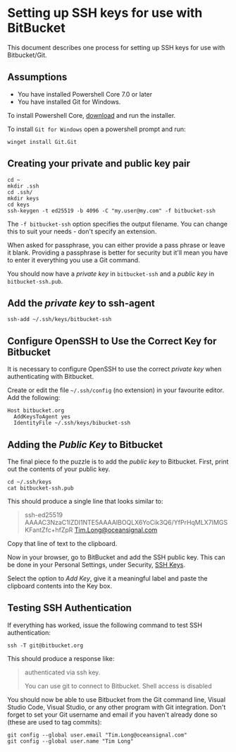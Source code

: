 # Setting up SSH keys for use with BitBucket

This document describes one process for setting up SSH keys for use with Bitbucket/Git.

## Assumptions

- You have installed Powershell Core 7.0 or later
- You have installed Git for Windows.

To install Powershell Core, [download][pwsh] and run the installer.

To install `Git for Windows` open a powershell prompt and run:

```pwsh
winget install Git.Git
```

## Creating your private and public key pair

```pwsh
cd ~
mkdir .ssh
cd .ssh/
mkdir keys
cd keys
ssh-keygen -t ed25519 -b 4096 -C "my.user@my.com" -f bitbucket-ssh
```

The `-f bitbucket-ssh` option specifies the output filename.
You can change this to suit your needs - don't specify an extension.

When asked for passphrase, you can either provide a pass phrase or leave it blank.
Providing a passphrase is better for security but it'll mean you have to enter it everything you use a Git command.

You should now have a _private key_ in `bitbucket-ssh` and a _public key_ in `bitbucket-ssh.pub`.

## Add the _private key_ to ssh-agent

```pwsh
ssh-add ~/.ssh/keys/bitbucket-ssh
```

## Configure OpenSSH to Use the Correct Key for Bitbucket

It is necessary to configure OpenSSH to use the correct _private key_ when authenticating with Bitbucket.

Create or edit the file `~/.ssh/config` (no extension) in your favourite editor.
Add the following:

```
Host bitbucket.org
  AddKeysToAgent yes
  IdentityFile ~/.ssh/keys/bibucket-ssh
```

## Adding the _Public Key_ to Bitbucket

The final piece fo the puzzle is to add the _public key_ to Bitbucket.
First, print out the contents of your public key.

```pwsh
cd ~/.ssh/keys
cat bitbucket-ssh.pub
```

This should produce a single line that looks similar to:

> ssh-ed25519 AAAAC3NzaC1lZDI1NTE5AAAAIBOQLX6YoCik3Q6/YfPrHqMLX7IMGSKFantZfc+hfZpR Tim.Long@oceansignal.com

Copy that line of text to the clipboard.

Now in your browser, go to BitBucket and add the SSH public key.
This can be done in your Personal Settings, under Security, [SSH Keys][ssh-keys].

Select the option to _Add Key_, give it a meaningful label and paste the clipboard contents into the Key box.

## Testing SSH Authentication

If everything has worked, issue the following command to test SSH authentication:

```pwsh
ssh -T git@bitbucket.org
```

This should produce a response like:

> authenticated via ssh key.
>
> You can use git to connect to Bitbucket. Shell access is disabled

You should now be able to use Bitbucket from the Git command line, Visual Studio Code, Visual Studio, or any other program with Git integration.
Don't forget to set your Git username and email if you haven't already done so (these are used to tag commits):

```pwsh
git config --global user.email "Tim.Long@oceansignal.com"
git config --global user.name "Tim Long"
```

[pwsh]: https://github.com/PowerShell/PowerShell/releases/latest "Powershell Core latest release"
[ssh-keys]: https://bitbucket.org/account/settings/ssh-keys/ "Bitbucket personal SSH key management"
